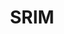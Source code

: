 ---
layout: page
title: SRIM
description: a multi-modal 8x Image Super-Resolution model
img: /assets/img/monarch.gif
redirect: https://github.com/niopeng/SRIM-pytorch
importance: 4
---